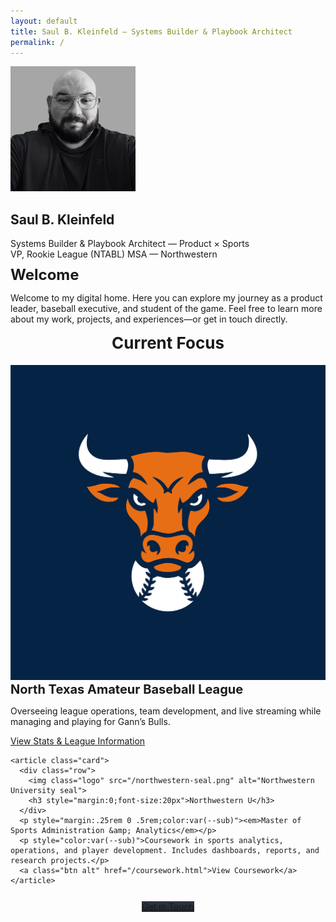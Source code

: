 ```yaml
---
layout: default
title: Saul B. Kleinfeld — Systems Builder & Playbook Architect
permalink: /
---
```


<section class="wrap hero">
  <img class="avatar" src="/SBK-Headshot.jpeg" alt="Saul B. Kleinfeld">
  <h1>Saul B. Kleinfeld</h1>
  <div class="tag">Systems Builder &amp; Playbook Architect — Product × Sports</div>

  <div class="chips">
    <span class="chip c2">VP, Rookie League (NTABL)</span>
    <span class="chip c3">MSA — Northwestern</span>
  </div>

  <div style="max-width:760px;margin:0 auto;color:var(--sub)">
    <h2 style="font-size:24px;margin:10px 0">Welcome</h2>
    <p>
      Welcome to my digital home. Here you can explore my journey as a product leader, baseball executive,
      and student of the game. Feel free to learn more about my work, projects, and experiences—or get in touch directly.
    </p>
  </div>
</section>

<section class="wrap section">
  <h2 style="text-align:center;font-size:26px;margin:0 0 20px">Current Focus</h2>

  <div class="grid">
    <article class="card">
      <div class="row">
        <img class="logo" src="/NTABL%20-%20Gann's%20Bulls%20Logo.png" alt="NTABL logo">
        <h3 style="margin:0;font-size:20px">North Texas Amateur Baseball League</h3>
      </div>
      <p style="color:var(--sub)">Overseeing league operations, team development, and live streaming while managing and playing for Gann’s Bulls.</p>
      <a class="btn" href="/ntabl/">View Stats &amp; League Information</a>
    </article>

    <article class="card">
      <div class="row">
        <img class="logo" src="/northwestern-seal.png" alt="Northwestern University seal">
        <h3 style="margin:0;font-size:20px">Northwestern U</h3>
      </div>
      <p style="margin:.25rem 0 .5rem;color:var(--sub)"><em>Master of Sports Administration &amp; Analytics</em></p>
      <p style="color:var(--sub)">Coursework in sports analytics, operations, and player development. Includes dashboards, reports, and research projects.</p>
      <a class="btn alt" href="/coursework.html">View Coursework</a>
    </article>
  </div>

  <div style="text-align:center;margin-top:26px">
    <a class="btn" href="/contact.html" style="background:linear-gradient(180deg,#2f3541,#20242c)">Get in Touch</a>
  </div>
</section>